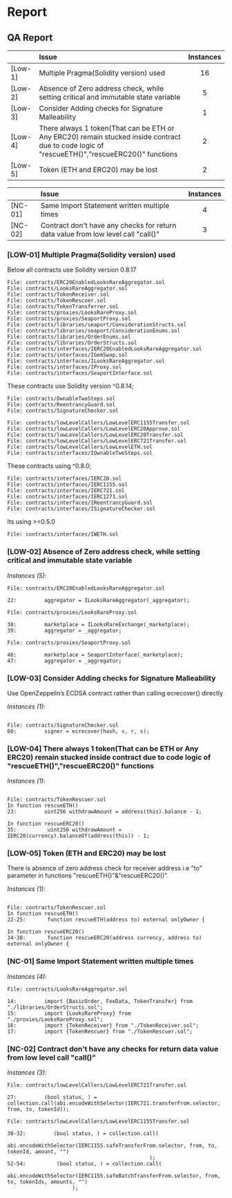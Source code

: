 # Report


## QA Report


| |Issue|Instances|
|-|:-|:-:|
| [Low-1] | Multiple Pragma(Solidity version) used | 16 |
| [Low-2] | Absence of Zero address check, while setting critical and immutable state variable | 5 |
| [Low-3] | Consider Adding checks for Signature Malleability | 1 |
| [Low-4] | There always 1 token(That can be ETH or Any ERC20) remain stucked inside contract due to code logic of "rescueETH()","rescueERC20()" functions | 2 |
| [Low-5] | Token (ETH and ERC20) may be lost | 2 |


| |Issue|Instances|
|-|:-|:-:|
| [NC-01] | Same Import Statement written multiple times | 4 |
| [NC-02] | Contract don't have any checks for return data value from low level call "call()" | 3 |


### [LOW-01] Multiple Pragma(Solidity version) used

Below  all contracts use Solidity version 0.8.17

```solidity
File: contracts/ERC20EnabledLooksRareAggregator.sol
File: contracts/LooksRareAggregator.sol
File: contracts/TokenReceiver.sol
File: contracts/TokenRescuer.sol
File: contracts/TokenTransferrer.sol
File: contracts/proxies/LooksRareProxy.sol
File: contracts/proxies/SeaportProxy.sol
File: contracts/libraries/seaport/ConsiderationStructs.sol
File: contracts/libraries/seaport/ConsiderationEnums.sol
File: contracts/libraries/OrderEnums.sol
File: contracts/libraries/OrderStructs.sol
File: contracts/interfaces/IERC20EnabledLooksRareAggregator.sol
File: contracts/interfaces/IGemSwap.sol
File: contracts/interfaces/ILooksRareAggregator.sol
File: contracts/interfaces/IProxy.sol
File: contracts/interfaces/SeaportInterface.sol

```

These contracts use Solidity version ^0.8.14;

```solidity
File: contracts/OwnableTwoSteps.sol
File: contracts/ReentrancyGuard.sol
File: contracts/SignatureChecker.sol

File: contracts/lowLevelCallers/LowLevelERC1155Transfer.sol
File: contracts/lowLevelCallers/LowLevelERC20Approve.sol
File: contracts/lowLevelCallers/LowLevelERC20Transfer.sol
File: contracts/lowLevelCallers/LowLevelERC721Transfer.sol
File: contracts/lowLevelCallers/LowLevelETH.sol
File: contracts/interfaces/IOwnableTwoSteps.sol

```

These contracts using ^0.8.0;

```solidity
File: contracts/interfaces/IERC20.sol
File: contracts/interfaces/IERC1155.sol
File: contracts/interfaces/IERC721.sol
File: contracts/interfaces/IERC1271.sol
File: contracts/interfaces/IReentrancyGuard.sol
File: contracts/interfaces/ISignatureChecker.sol

```

Its using >=0.5.0

```solidity
File: contracts/interfaces/IWETH.sol

```

### [LOW-02] Absence of Zero address check, while setting critical and immutable state variable

*Instances (5)*:
```solidity
File: contracts/ERC20EnabledLooksRareAggregator.sol

22:         aggregator = ILooksRareAggregator(_aggregator);

```
```solidity
File: contracts/proxies/LooksRareProxy.sol

38:         marketplace = ILooksRareExchange(_marketplace);
39:         aggregator = _aggregator;

```
```solidity
File: contracts/proxies/SeaportProxy.sol

46:         marketplace = SeaportInterface(_marketplace);
47:         aggregator = _aggregator;

```



### [LOW-03] Consider Adding checks for Signature Malleability

Use OpenZeppelin’s ECDSA contract rather than calling ecrecover() directly

*Instances (1)*:
```solidity

File: contracts/SignatureChecker.sol
60:         signer = ecrecover(hash, v, r, s);

```


### [LOW-04] There always 1 token(That can be ETH or Any ERC20) remain stucked inside contract due to code logic of "rescueETH()","rescueERC20()" functions

*Instances (1)*:
```solidity

File: contracts/TokenRescuer.sol
In function rescueETH()
23:         uint256 withdrawAmount = address(this).balance - 1; 

In function rescueERC20()
35:          uint256 withdrawAmount = IERC20(currency).balanceOf(address(this)) - 1;

```

### [LOW-05] Token (ETH and ERC20) may be lost
There is absence of zero address check for receiver address i.e "to" parameter in functions "rescueETH()"&"rescueERC20()". 

*Instances (1)*:
```solidity

File: contracts/TokenRescuer.sol
In function rescueETH()
22-25:       function rescueETH(address to) external onlyOwner {

In function rescueERC20()
34-38:       function rescueERC20(address currency, address to) external onlyOwner { 

```





### [NC-01] Same Import Statement written multiple times
*Instances (4)*:
```solidity
File: contracts/LooksRareAggregator.sol

14:         import {BasicOrder, FeeData, TokenTransfer} from "./libraries/OrderStructs.sol";  
15:         import {LooksRareProxy} from "./proxies/LooksRareProxy.sol";  
16:         import {TokenReceiver} from "./TokenReceiver.sol";  
17:         import {TokenRescuer} from "./TokenRescuer.sol";

```



### [NC-02] Contract don't have any checks for return data value from low level call "call()"
*Instances (3)*:
```solidity
File: contracts/lowLevelCallers/LowLevelERC721Transfer.sol

27:         (bool status, ) = collection.call(abi.encodeWithSelector(IERC721.transferFrom.selector, from, to, tokenId)); 

```
```solidity
File: contracts/lowLevelCallers/LowLevelERC1155Transfer.sol

30-32:         (bool status, ) = collection.call(
                    abi.encodeWithSelector(IERC1155.safeTransferFrom.selector, from, to, tokenId, amount, "")
                                              ); 
52-54:          (bool status, ) = collection.call(
                     abi.encodeWithSelector(IERC1155.safeBatchTransferFrom.selector, from, to, tokenIds, amounts, "")
                     );

```
